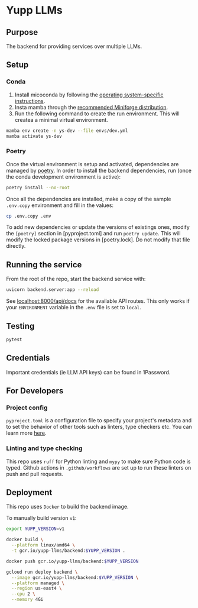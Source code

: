 # Yupp LLMs


## Purpose

The backend for providing services over multiple LLMs.

## Setup

### Conda

1. Install micoconda by following the [operating system-specific instructions](https://docs.conda.io/projects/miniconda/en/latest/). 
1. Insta mamba through the [recommended Miniforge distribution](https://mamba.readthedocs.io/en/latest/installation/mamba-installation.html).
1. Run the following command to create the run environment. This will createa a minimal virtual environment.

```sh
mamba env create -n ys-dev --file envs/dev.yml
mamba activate ys-dev
```

### Poetry

Once the virtual environment is setup and activated, dependencies are managed by [poetry](https://python-poetry.org/). In order to install the backend dependencies, run (once the conda development environment is active):

```sh
poetry install --no-root
```

Once all the dependencies are installed, make a copy of the sample `.env.copy` environment and fill in the values:

```sh
cp .env.copy .env
```

To add new dependencies or update the versions of existings ones, modify the `[poetry]` section in [pyproject.toml] and run `poetry update`. This will modify the locked package versions in [poetry.lock]. Do not modify that file directly.

## Running the service

From the root of the repo, start the backend service with:

```sh
uvicorn backend.server:app --reload
```

See [localhost:8000/api/docs](http://localhost:8000/api/docs) for the available API routes. This only works if your `ENVIRONMENT` variable in the `.env` file is set to `local`.

## Testing

```sh
pytest
```

## Credentials

Important credentials (ie LLM API keys) can be found in 1Password.


## For Developers

### Project config

`pyproject.toml` is a configuration file to specify your project's metadata and to set the behavior of other tools such as linters, type checkers etc. You can learn more [here](https://packaging.python.org/en/latest/guides/writing-pyproject-toml/).

### Linting and type checking

This repo uses `ruff` for Python linting and `mypy` to make sure Python code is typed.
Github actions in `.github/workflows` are set up to run these linters on push and pull requests.

## Deployment

This repo uses `Docker` to build the backend image.

To manually build version `v1`:

```sh
export YUPP_VERSION=v1

docker build \
  --platform linux/amd64 \
  -t gcr.io/yupp-llms/backend:$YUPP_VERSION .

docker push gcr.io/yupp-llms/backend:$YUPP_VERSION

gcloud run deploy backend \
  --image gcr.io/yupp-llms/backend:$YUPP_VERSION \
  --platform managed \
  --region us-east4 \
  --cpu 2 \
  --memory 4Gi
```
